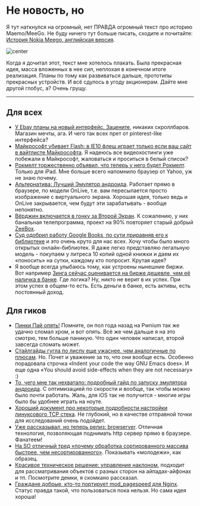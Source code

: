 # Не новость, но

Я тут наткнулся на огромный, нет ПРАВДА огромный текст про историю Maemo/MeeGo. Не буду ничего тут больше писать, сходите и почитайте: [История Nokia Meego, английская версия](http://taskumuro.com/artikkelit/nokia-meegon-tarina,10). 

![center](http://plaza.fi/s/f/editor/images/X-201210102237176479.jpg)

Когда я дочитал этот, текст мне хотелось плакать. Была прекрасная идея, масса вложенных в нее сил, неплохая в конечном итоге реализация. Планы по тому как развиваться дальше, прототипы прекрасных устройств. И всё сдулось в угоду акционерам. Дайте мне другой глобус, а? Очень грущу.

-----

## Для всех
* [У Ebay планы на новый интерфейс. Зацените](http://www.ebay.com/new), никаких скроллбаров. Магазин мечты, ага. И чего так всех прет от pinterest-like интерфейса?
* [Майкрософт убивает Flash: в IE10 флеш играет только если ваш сайт в вайтлисте Майкрософта](http://blog.rabidgremlin.com/2012/10/11/did-microsoft-just-kill-flash-ie10-wont-run-flash-unless-your-site-is-on-a-microsoft-whitelist/). Я надеюсь все видеохостинги уже побежали в Майкрософт, жаловаться и проситься в белый список?
* [Рокмелт торжественно объявил, что теперь у него будет Рокмелт](http://techcrunch.com/2012/10/10/rockmelt-for-ipad-a-browser-built-for-touch-that-turns-the-web-into-a-feed-so-content-comes-to-you/). Только для iPad. Мне больше всего напомнило браузер от Yahoo, уж не знаю почему.
* [Альтернатива: Лучший Эмулятор андроида](http://www.manymo.com). Работает прямо в браузере, по модели OnLive, т.е. вам пересылается просто изображение с виртуального экрана. Хорошая идея, только ведь и OnLive закрывается, чем будут эти зарабатывать - вообще непонятно.
* [Вёрджин включается в гонку за Второй Экран](http://paidcontent.org/2012/10/02/virgin-media-readying-to-launch-belated-second-screen-intiative/). К сожалению, у них банальная телепрограмма, проект на 90% повторяет старый добрый [ZeeBox](http://zeebox.com/tv/home).
* [Суд одобрил работу Google Books, по сути приравняв его к библиотеке](http://arstechnica.com/tech-policy/2012/10/court-rules-book-scanning-is-fair-use-suggesting-google-books-victory/) и это очень круто для нас всех. Хочу чтобы было много открытых онлайн-библиотек. Я даже легко представляю легальную модель - покупаем у литреса 10 копий одной книжки и даем их «поносить» на сутки, каждому кто попросит. Крутая идея?
* Я вообще всегда улыбаюсь тому, как устроены нынешние биржи. Вот например [Зинга сейчас оценивается на бирже дешевле, чем её наличка в банке](http://www.latimes.com/entertainment/envelope/cotown/la-et-ct-zynga-stock-plummets-20121005,0,5240403.story?twitter). Где логика? Ну, никто не верит в их успех. При этом успех в общем-то есть. Есть деньги в банке, есть активы, есть постоянный доход.

## Для гиков
* [Пинки Пай опять!](http://www.scmagazine.com.au/News/318677,teenager-cracks-chrome-again.aspx) Помните, он пол года назад на Pwnium так же удачно сломал хром, и вот опять. Всё же чем дальше я на это смотрю, тем больше паникую. Что один человек написал, второй завсегда сломать может.
* [Стайлгайды гугла по лиспу еще ужаснее, чем аналогичные по плюсам](https://google-styleguide.googlecode.com/svn/trunk/lispguide.xml). Но. Почет и уважение за то, что они вообще есть.  Особенно порадовала строчка «Indent your code the way GNU Emacs does». И еще одна «You should avoid side-effects when they are not necessary» :)
* [То, чего мне так нехватало: подробный гайд по запуску эмулятора андроида](http://codebutler.com/2012/10/10/configuring-a-usable-android-emualtor/). C оптимизацией по скорости и вообще, так чтобы можно было почти работать. Жаль, для iOS так не получится - многие игры было бы удобнее играть на ноуте.
* [Хороший документ про некоторые подробности настройки линуксового TCP стека](http://www.lognormal.com/blog/2012/09/27/linux-tcpip-tuning/). Не глубокий, но в качестве отправной точки для исследований очень подойдет.
* [Уже рассказывал, но теперь релиз: browserver](http://browserver.org). Отличная технология, позволяющая поднимать http сервер прямо в браузере. Фанатеем!
* [На SO отличный тред «почему обработка сортированного массива быстрее, чем несортированного»](http://stackoverflow.com/questions/11227809/why-is-processing-a-sorted-array-faster-than-an-unsorted-array). Показывать «молодежи», как образец.
* [Красивое техническое решение: управление наклоном](http://lenticular.attasi.com/), подходит для рассматривания объектов с разных сторон на айпадах-айфонах и тп. Посмотрите демки, я скомкано рассказал.
* [Граждане добрые, кто-то портирует mod_pagespeed для Nginx](https://github.com/pagespeed/ngx_pagespeed). Статус правда такой, что пользоваться пока нельзя. Но сама идея хороша!
